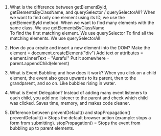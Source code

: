 1. What is the difference between getElementById, getElementsByClassName, and querySelector / querySelectorAll?
   When we want to find only one element using its ID, we use the getElementById method. 
When we want to find many elements with the same class. We use getElementsByClassName  
To find the first matching element. We use querySelector
To find all the matching elements. We use querySelectorAll

2. How do you create and insert a new element into the DOM?
    Make the element = document.createElement("div")
Add text or attributes = element.innerText = "Asraful"
Put it somewhere = parent.appendChild(element)

3. What is Event Bubbling and how does it work?
   When you click on a child element, the event also goes upwards to its parent, then to the grandparent, and so on. Like bubbles rising in water.
4. What is Event Delegation?
   Instead of adding many event listeners to each child, you add one listener to the parent and check which child was clicked. Saves time, memory, and makes code cleaner.
5. Difference between preventDefault() and stopPropagation()
   preventDefault() = Stops the default browser action (example: stops a form from submitting).
stopPropagation() = Stops the event from bubbling up to parent elements.
